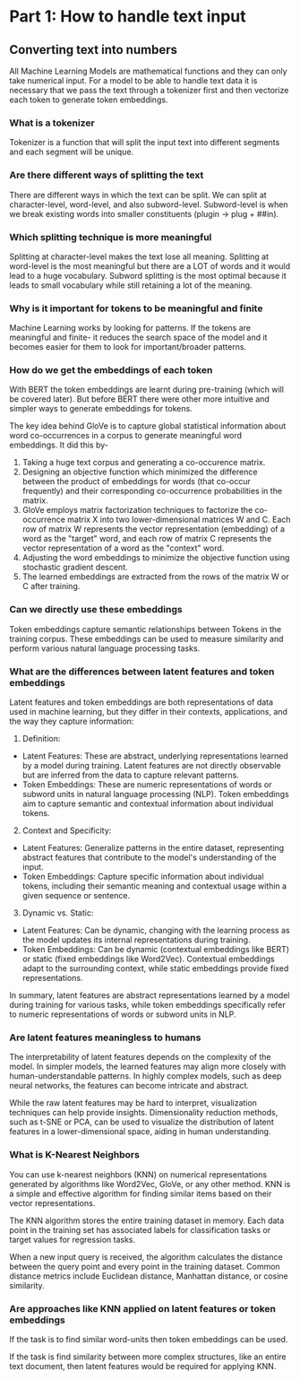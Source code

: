 # Part 1: How to handle text input

## Converting text into numbers

All Machine Learning Models are mathematical functions and they can only take numerical input. For a model to be able to handle text data it is necessary that we pass the text through a tokenizer first and then vectorize each token to generate token embeddings.

### What is a tokenizer

Tokenizer is a function that will split the input text into different segments and each segment will be unique.

### Are there different ways of splitting the text

There are different ways in which the text can be split. We can split at character-level, word-level, and also subword-level. Subword-level is when we break existing words into smaller constituents (plugin -> plug + ##in).

### Which splitting technique is more meaningful

Splitting at character-level makes the text lose all meaning. Splitting at word-level is the most meaningful but there are a LOT of words and it would lead to a huge vocabulary. Subword splitting is the most optimal because it leads to small vocabulary while still retaining a lot of the meaning.

### Why is it important for tokens to be meaningful and finite

Machine Learning works by looking for patterns. If the tokens are meaningful and finite- it reduces the search space of the model and it becomes easier for them to look for important/broader patterns.

### How do we get the embeddings of each token

With BERT the token embeddings are learnt during pre-training (which will be covered later). But before BERT there were other more intuitive and simpler ways to generate embeddings for tokens.

The key idea behind GloVe is to capture global statistical information about word co-occurrences in a corpus to generate meaningful word embeddings. It did this by-
1. Taking a huge text corpus and generating a co-occurence matrix.
2. Designing an objective function which minimized the difference between the product of embeddings for words (that co-occur frequently) and their corresponding co-occurrence probabilities in the matrix.
3. GloVe employs matrix factorization techniques to factorize the co-occurrence matrix X into two lower-dimensional matrices W and C. Each row of matrix W represents the vector representation (embedding) of a word as the "target" word, and each row of matrix C represents the vector representation of a word as the "context" word.
4. Adjusting the word embeddings to minimize the objective function using stochastic gradient descent.
5. The learned embeddings are extracted from the rows of the matrix W or C after training.

### Can we directly use these embeddings

Token embeddings capture semantic relationships between Tokens in the training corpus. These embeddings can be used to measure similarity and perform various natural language processing tasks.

### What are the differences between latent features and token embeddings

Latent features and token embeddings are both representations of data used in machine learning, but they differ in their contexts, applications, and the way they capture information:

1. Definition:
  + Latent Features: These are abstract, underlying representations learned by a model during training. Latent features are not directly observable but are inferred from the data to capture relevant patterns.
  + Token Embeddings: These are numeric representations of words or subword units in natural language processing (NLP). Token embeddings aim to capture semantic and contextual information about individual tokens.
2. Context and Specificity:
  + Latent Features: Generalize patterns in the entire dataset, representing abstract features that contribute to the model's understanding of the input.
  + Token Embeddings: Capture specific information about individual tokens, including their semantic meaning and contextual usage within a given sequence or sentence.
3. Dynamic vs. Static:
  + Latent Features: Can be dynamic, changing with the learning process as the model updates its internal representations during training.
  + Token Embeddings: Can be dynamic (contextual embeddings like BERT) or static (fixed embeddings like Word2Vec). Contextual embeddings adapt to the surrounding context, while static embeddings provide fixed representations.

In summary, latent features are abstract representations learned by a model during training for various tasks, while token embeddings specifically refer to numeric representations of words or subword units in NLP.

### Are latent features meaningless to humans

The interpretability of latent features depends on the complexity of the model. In simpler models, the learned features may align more closely with human-understandable patterns. In highly complex models, such as deep neural networks, the features can become intricate and abstract.

While the raw latent features may be hard to interpret, visualization techniques can help provide insights. Dimensionality reduction methods, such as t-SNE or PCA, can be used to visualize the distribution of latent features in a lower-dimensional space, aiding in human understanding.

### What is K-Nearest Neighbors

You can use k-nearest neighbors (KNN) on numerical representations generated by algorithms like Word2Vec, GloVe, or any other method. KNN is a simple and effective algorithm for finding similar items based on their vector representations.

The KNN algorithm stores the entire training dataset in memory. Each data point in the training set has associated labels for classification tasks or target values for regression tasks.

When a new input query is received, the algorithm calculates the distance between the query point and every point in the training dataset. Common distance metrics include Euclidean distance, Manhattan distance, or cosine similarity.

### Are approaches like KNN applied on latent features or token embeddings

If the task is to find similar word-units then token embeddings can be used.

If the task is find similarity between more complex structures, like an entire text document, then latent features would be required for applying KNN.
